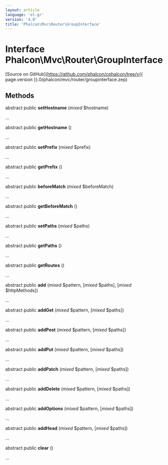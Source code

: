 ```yaml
---
layout: article
language: 'el-gr'
version: '4.0'
title: 'Phalcon\Mvc\Router\GroupInterface'
---
```

# Interface **Phalcon\Mvc\Router\GroupInterface**

[Source on GitHub](https://github.com/phalcon/cphalcon/tree/v{{ page.version }}.0/phalcon/mvc/router/groupinterface.zep)

## Methods

abstract public **setHostname** (*mixed* $hostname)

...

abstract public **getHostname** ()

...

abstract public **setPrefix** (*mixed* $prefix)

...

abstract public **getPrefix** ()

...

abstract public **beforeMatch** (*mixed* $beforeMatch)

...

abstract public **getBeforeMatch** ()

...

abstract public **setPaths** (*mixed* $paths)

...

abstract public **getPaths** ()

...

abstract public **getRoutes** ()

...

abstract public **add** (*mixed* $pattern, [*mixed* $paths], [*mixed* $httpMethods])

...

abstract public **addGet** (*mixed* $pattern, [*mixed* $paths])

...

abstract public **addPost** (*mixed* $pattern, [*mixed* $paths])

...

abstract public **addPut** (*mixed* $pattern, [*mixed* $paths])

...

abstract public **addPatch** (*mixed* $pattern, [*mixed* $paths])

...

abstract public **addDelete** (*mixed* $pattern, [*mixed* $paths])

...

abstract public **addOptions** (*mixed* $pattern, [*mixed* $paths])

...

abstract public **addHead** (*mixed* $pattern, [*mixed* $paths])

...

abstract public **clear** ()

...